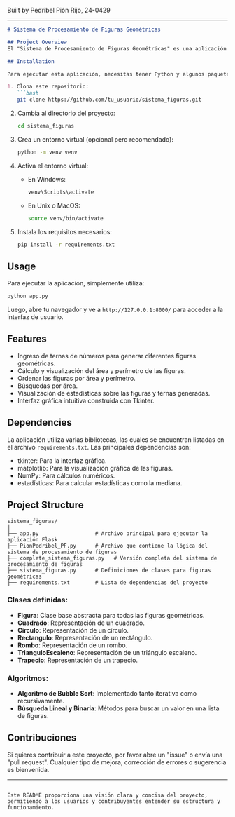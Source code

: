 
Built by Pedribel Pión Rijo, 24-0429

---

```markdown
# Sistema de Procesamiento de Figuras Geométricas

## Project Overview
El "Sistema de Procesamiento de Figuras Geométricas" es una aplicación que permite a los usuarios introducir ternas de números y generar representaciones gráficas de figuras geométricas. A través de una interfaz gráfica, los usuarios pueden visualizar las figuras, calcular su área y perímetro, ordenar figuras y buscar por área. La aplicación se basa en el uso de clases de figuras geométricas y algoritmos de ordenamiento y búsqueda.

## Installation

Para ejecutar esta aplicación, necesitas tener Python y algunos paquetes instalados. Sigue estos pasos:

1. Clona este repositorio:
   ```bash
   git clone https://github.com/tu_usuario/sistema_figuras.git
   ```

2. Cambia al directorio del proyecto:
   ```bash
   cd sistema_figuras
   ```

3. Crea un entorno virtual (opcional pero recomendado):
   ```bash
   python -m venv venv
   ```

4. Activa el entorno virtual:
   - En Windows:
     ```bash
     venv\Scripts\activate
     ```
   - En Unix o MacOS:
     ```bash
     source venv/bin/activate
     ```

5. Instala los requisitos necesarios:
   ```bash
   pip install -r requirements.txt
   ```

## Usage

Para ejecutar la aplicación, simplemente utiliza:
```bash
python app.py
```

Luego, abre tu navegador y ve a `http://127.0.0.1:8000/` para acceder a la interfaz de usuario.

## Features

- Ingreso de ternas de números para generar diferentes figuras geométricas.
- Cálculo y visualización del área y perímetro de las figuras.
- Ordenar las figuras por área y perímetro.
- Búsquedas por área.
- Visualización de estadísticas sobre las figuras y ternas generadas.
- Interfaz gráfica intuitiva construida con Tkinter.

## Dependencies

La aplicación utiliza varias bibliotecas, las cuales se encuentran listadas en el archivo `requirements.txt`. Las principales dependencias son:
- tkinter: Para la interfaz gráfica.
- matplotlib: Para la visualización gráfica de las figuras.
- NumPy: Para cálculos numéricos.
- estadísticas: Para calcular estadísticas como la mediana.

## Project Structure

```
sistema_figuras/
│
├── app.py                  # Archivo principal para ejecutar la aplicación Flask
├── PionPedribel_PF.py      # Archivo que contiene la lógica del sistema de procesamiento de figuras
├── complete_sistema_figuras.py   # Versión completa del sistema de procesamiento de figuras
├── sistema_figuras.py      # Definiciones de clases para figuras geométricas
├── requirements.txt        # Lista de dependencias del proyecto
```

### Clases definidas:
- **Figura**: Clase base abstracta para todas las figuras geométricas.
- **Cuadrado**: Representación de un cuadrado.
- **Circulo**: Representación de un círculo.
- **Rectangulo**: Representación de un rectángulo.
- **Rombo**: Representación de un rombo.
- **TrianguloEscaleno**: Representación de un triángulo escaleno.
- **Trapecio**: Representación de un trapecio.

### Algoritmos:
- **Algoritmo de Bubble Sort**: Implementado tanto iterativa como recursivamente.
- **Búsqueda Lineal y Binaria**: Métodos para buscar un valor en una lista de figuras.

## Contribuciones

Si quieres contribuir a este proyecto, por favor abre un "issue" o envía una "pull request". Cualquier tipo de mejora, corrección de errores o sugerencia es bienvenida.

---
```

Este README proporciona una visión clara y concisa del proyecto, permitiendo a los usuarios y contribuyentes entender su estructura y funcionamiento.
